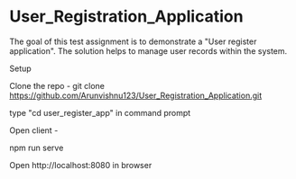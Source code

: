 # User_Registration_Application
The goal of this test assignment is to demonstrate a "User register application". The solution helps to manage user records within the system. 

Setup

Clone the repo -  git clone https://github.com/Arunvishnu123/User_Registration_Application.git

type "cd user_register_app" in command prompt

Open client - 

npm run serve

Open http://localhost:8080 in browser

